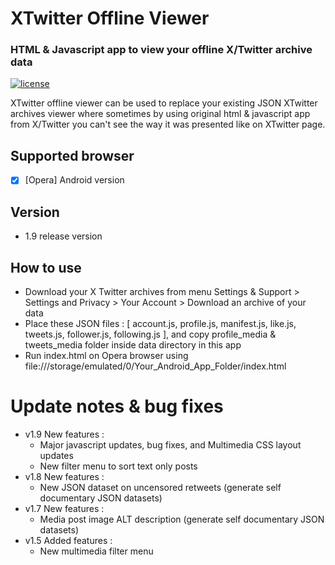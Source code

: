 # XTwitter Offline Viewer
### HTML & Javascript app to view your offline X/Twitter archive data
[![license](https://img.shields.io/github/license/mashape/apistatus.svg)](https://opensource.org/licenses/MIT)

XTwitter offline viewer can be used to replace your existing JSON XTwitter archives viewer where sometimes by using original html & javascript app from X/Twitter you can't see the way it was presented like on XTwitter page.

## Supported browser
- [x] [Opera] Android version

## Version
- 1.9 release version

## How to use
- Download your X Twitter archives from menu Settings & Support > Settings and Privacy > Your Account > Download an archive of your data
- Place these JSON files : [ account.js, profile.js, manifest.js, like.js, tweets.js, follower.js, following.js ], and copy profile_media & tweets_media folder inside data directory in this app
- Run index.html on Opera browser using file:///storage/emulated/0/Your_Android_App_Folder/index.html

# Update notes & bug fixes
- v1.9 New features :
   - Major javascript updates, bug fixes, and Multimedia CSS layout updates
   - New filter menu to sort text only posts
- v1.8 New features :
    - New JSON dataset on uncensored
      retweets (generate self documentary JSON datasets)
- v1.7 New features :
    - Media post image ALT description (generate self documentary JSON datasets)
- v1.5 Added features :
    - New multimedia filter menu